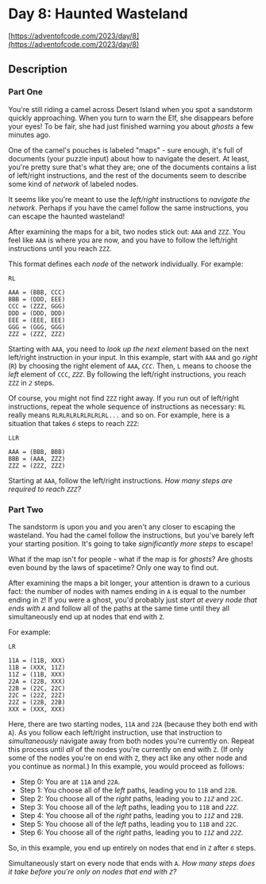 # Day 8: Haunted Wasteland

[https://adventofcode.com/2023/day/8](https://adventofcode.com/2023/day/8)

## Description

### Part One

You're still riding a camel across Desert Island when you spot a sandstorm quickly approaching. When
you turn to warn the Elf, she disappears before your eyes! To be fair, she had just finished warning
you about _ghosts_ a few minutes ago.

One of the camel's pouches is labeled "maps" - sure enough, it's full of documents (your puzzle
input) about how to navigate the desert. At least, you're pretty sure that's what they are; one of
the documents contains a list of left/right instructions, and the rest of the documents seem to
describe some kind of _network_ of labeled nodes.

It seems like you're meant to use the _left/right_ instructions to _navigate the network_. Perhaps
if you have the camel follow the same instructions, you can escape the haunted wasteland!

After examining the maps for a bit, two nodes stick out: `AAA` and `ZZZ`. You feel like `AAA` is
where you are now, and you have to follow the left/right instructions until you reach `ZZZ`.

This format defines each _node_ of the network individually. For example:

    RL
    
    AAA = (BBB, CCC)
    BBB = (DDD, EEE)
    CCC = (ZZZ, GGG)
    DDD = (DDD, DDD)
    EEE = (EEE, EEE)
    GGG = (GGG, GGG)
    ZZZ = (ZZZ, ZZZ)
    

Starting with `AAA`, you need to _look up the next element_ based on the next left/right instruction
in your input. In this example, start with `AAA` and go _right_ (`R`) by choosing the right element
of `AAA`, _`CCC`_. Then, `L` means to choose the _left_ element of `CCC`, _`ZZZ`_. By following the
left/right instructions, you reach `ZZZ` in _`2`_ steps.

Of course, you might not find `ZZZ` right away. If you run out of left/right instructions, repeat
the whole sequence of instructions as necessary: `RL` really means `RLRLRLRLRLRLRLRL...` and so on.
For example, here is a situation that takes _`6`_ steps to reach `ZZZ`:

    LLR
    
    AAA = (BBB, BBB)
    BBB = (AAA, ZZZ)
    ZZZ = (ZZZ, ZZZ)
    

Starting at `AAA`, follow the left/right instructions. _How many steps are required to reach `ZZZ`?_

### Part Two

The <span title="Duhduhduhduhduh! Dah, duhduhduhduhduh!">sandstorm</span> is upon you and you aren't
any closer to escaping the wasteland. You had the camel follow the instructions, but you've barely
left your starting position. It's going to take _significantly more steps_ to escape!

What if the map isn't for people - what if the map is for _ghosts_? Are ghosts even bound by the
laws of spacetime? Only one way to find out.

After examining the maps a bit longer, your attention is drawn to a curious fact: the number of
nodes with names ending in `A` is equal to the number ending in `Z`! If you were a ghost, you'd
probably just _start at every node that ends with `A`_ and follow all of the paths at the same time
until they all simultaneously end up at nodes that end with `Z`.

For example:

    LR
    
    11A = (11B, XXX)
    11B = (XXX, 11Z)
    11Z = (11B, XXX)
    22A = (22B, XXX)
    22B = (22C, 22C)
    22C = (22Z, 22Z)
    22Z = (22B, 22B)
    XXX = (XXX, XXX)
    

Here, there are two starting nodes, `11A` and `22A` (because they both end with `A`). As you follow
each left/right instruction, use that instruction to _simultaneously_ navigate away from both nodes
you're currently on. Repeat this process until _all_ of the nodes you're currently on end with `Z`.
(If only some of the nodes you're on end with `Z`, they act like any other node and you continue as
normal.) In this example, you would proceed as follows:

*   Step 0: You are at `11A` and `22A`.
*   Step 1: You choose all of the _left_ paths, leading you to `11B` and `22B`.
*   Step 2: You choose all of the _right_ paths, leading you to _`11Z`_ and `22C`.
*   Step 3: You choose all of the _left_ paths, leading you to `11B` and _`22Z`_.
*   Step 4: You choose all of the _right_ paths, leading you to _`11Z`_ and `22B`.
*   Step 5: You choose all of the _left_ paths, leading you to `11B` and `22C`.
*   Step 6: You choose all of the _right_ paths, leading you to _`11Z`_ and _`22Z`_.

So, in this example, you end up entirely on nodes that end in `Z` after _`6`_ steps.

Simultaneously start on every node that ends with `A`. _How many steps does it take before you're
only on nodes that end with `Z`?_
